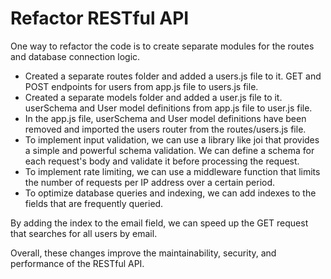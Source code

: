 # Refactor RESTful API

One way to refactor the code is to create separate modules for the routes and database connection logic.

- Created a separate routes folder and added a users.js file to it. GET and POST endpoints for users from app.js file to users.js file.
- Created a separate models folder and added a user.js file to it. userSchema and User model definitions from app.js file to user.js file.
- In the app.js file, userSchema and User model definitions have been removed and imported the users router from the routes/users.js file.
- To implement input validation, we can use a library like joi that provides a simple and powerful schema validation. We can define a schema for each request's body and validate it before processing the request.
- To implement rate limiting, we can use a middleware function that limits the number of requests per IP address over a certain period.
- To optimize database queries and indexing, we can add indexes to the fields that are frequently queried.

By adding the index to the email field, we can speed up the GET request that searches for all users by email.

Overall, these changes improve the maintainability, security, and performance of the RESTful API.
